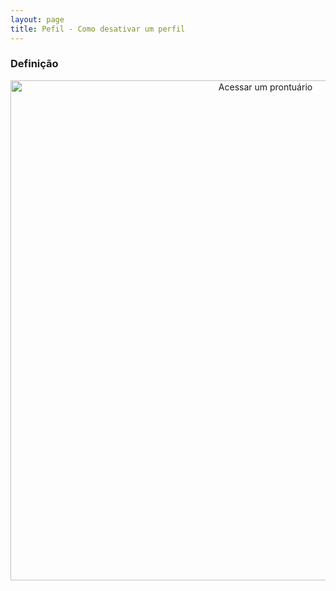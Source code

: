 ```yaml
---
layout: page
title: Pefil - Como desativar um perfil
---
```


### Definição

<p align="center">
  <img alt="Acessar um prontuário" src="como-acessar-um-prontuario-img-01.png" width="800">
</p>